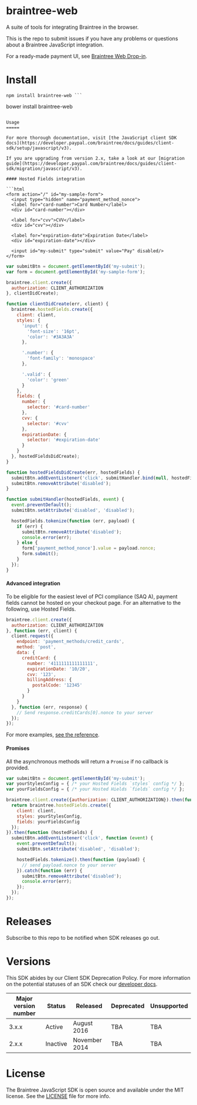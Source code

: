 braintree-web
=============

A suite of tools for integrating Braintree in the browser.

This is the repo to submit issues if you have any problems or questions about a Braintree JavaScript integration.

For a ready-made payment UI, see [Braintree Web Drop-in](https://github.com/braintree/braintree-web-drop-in).

Install
=======

```
npm install braintree-web ```

```
bower install braintree-web
```

Usage
=====

For more thorough documentation, visit [the JavaScript client SDK docs](https://developer.paypal.com/braintree/docs/guides/client-sdk/setup/javascript/v3).

If you are upgrading from version 2.x, take a look at our [migration guide](https://developer.paypal.com/braintree/docs/guides/client-sdk/migration/javascript/v3).

#### Hosted Fields integration

```html
<form action="/" id="my-sample-form">
  <input type="hidden" name="payment_method_nonce">
  <label for="card-number">Card Number</label>
  <div id="card-number"></div>

  <label for="cvv">CVV</label>
  <div id="cvv"></div>

  <label for="expiration-date">Expiration Date</label>
  <div id="expiration-date"></div>

  <input id="my-submit" type="submit" value="Pay" disabled/>
</form>
```

```javascript
var submitBtn = document.getElementById('my-submit');
var form = document.getElementById('my-sample-form');

braintree.client.create({
  authorization: CLIENT_AUTHORIZATION
}, clientDidCreate);

function clientDidCreate(err, client) {
  braintree.hostedFields.create({
    client: client,
    styles: {
      'input': {
        'font-size': '16pt',
        'color': '#3A3A3A'
      },

      '.number': {
        'font-family': 'monospace'
      },

      '.valid': {
        'color': 'green'
      }
    },
    fields: {
      number: {
        selector: '#card-number'
      },
      cvv: {
        selector: '#cvv'
      },
      expirationDate: {
        selector: '#expiration-date'
      }
    }
  }, hostedFieldsDidCreate);
}

function hostedFieldsDidCreate(err, hostedFields) {
  submitBtn.addEventListener('click', submitHandler.bind(null, hostedFields));
  submitBtn.removeAttribute('disabled');
}

function submitHandler(hostedFields, event) {
  event.preventDefault();
  submitBtn.setAttribute('disabled', 'disabled');

  hostedFields.tokenize(function (err, payload) {
    if (err) {
      submitBtn.removeAttribute('disabled');
      console.error(err);
    } else {
      form['payment_method_nonce'].value = payload.nonce;
      form.submit();
    }
  });
}
```

#### Advanced integration

To be eligible for the easiest level of PCI compliance (SAQ A), payment fields cannot be hosted on your checkout page. For an alternative to the following, use Hosted Fields.

```javascript
braintree.client.create({
  authorization: CLIENT_AUTHORIZATION
}, function (err, client) {
  client.request({
    endpoint: 'payment_methods/credit_cards',
    method: 'post',
    data: {
      creditCard: {
        number: '4111111111111111',
        expirationDate: '10/20',
        cvv: '123',
        billingAddress: {
          postalCode: '12345'
        }
      }
    }
  }, function (err, response) {
    // Send response.creditCards[0].nonce to your server
  });
});
```

For more examples, [see the reference](https://braintree.github.io/braintree-web/current/Client.html#request).

#### Promises

All the asynchronous methods will return a `Promise` if no callback is provided.

```js
var submitBtn = document.getElementById('my-submit');
var yourStylesConfig = { /* your Hosted Fields `styles` config */ };
var yourFieldsConfig = { /* your Hosted Hields `fields` config */ };

braintree.client.create({authorization: CLIENT_AUTHORIZATION}).then(function (client) {
  return braintree.hostedFields.create({
    client: client,
    styles: yourStylesConfig,
    fields: yourFieldsConfig
  });
}).then(function (hostedFields) {
  submitBtn.addEventListener('click', function (event) {
    event.preventDefault();
    submitBtn.setAttribute('disabled', 'disabled');

    hostedFields.tokenize().then(function (payload) {
      // send payload.nonce to your server
    }).catch(function (err) {
      submitBtn.removeAttribute('disabled');
      console.error(err);
    });
  });
});
```

Releases
========

Subscribe to this repo to be notified when SDK releases go out.

Versions
========

This SDK abides by our Client SDK Deprecation Policy. For more information on the potential statuses of an SDK check our [developer docs](https://developer.paypal.com/braintree/docs/guides/client-sdk/migration/javascript/v3).

| Major version number | Status   | Released      | Deprecated | Unsupported |
|----------------------|----------|---------------|------------|-------------|
| 3.x.x                | Active   | August 2016   | TBA        | TBA         |
| 2.x.x                | Inactive | November 2014 | TBA        | TBA         |

License
=======

The Braintree JavaScript SDK is open source and available under the MIT license. See the [LICENSE](LICENSE) file for more info.
